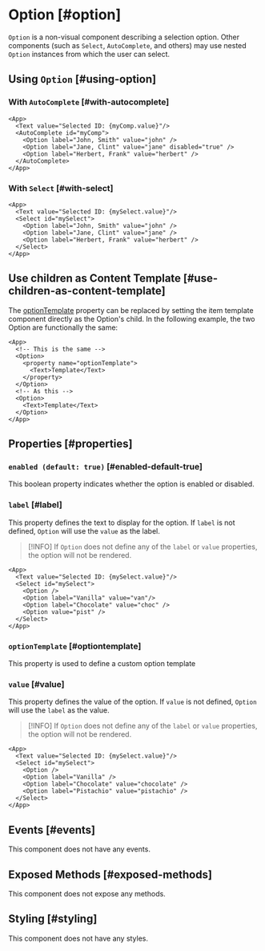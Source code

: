 # Option [#option]

`Option` is a non-visual component describing a selection option. Other components (such as `Select`, `AutoComplete`, and others) may use nested `Option` instances from which the user can select.

## Using `Option` [#using-option]

### With `AutoComplete` [#with-autocomplete]

```xmlui-pg copy {4-6} display name="Example: Option in a AutoComplete" height="275px"
<App>
  <Text value="Selected ID: {myComp.value}"/>
  <AutoComplete id="myComp">
    <Option label="John, Smith" value="john" />
    <Option label="Jane, Clint" value="jane" disabled="true" />
    <Option label="Herbert, Frank" value="herbert" />
  </AutoComplete>
</App>
```

### With `Select` [#with-select]

```xmlui-pg copy {4-6} display name="Example: Option in a Select" height="275px"
<App>
  <Text value="Selected ID: {mySelect.value}"/>
  <Select id="mySelect">
    <Option label="John, Smith" value="john" />
    <Option label="Jane, Clint" value="jane" />
    <Option label="Herbert, Frank" value="herbert" />
  </Select>
</App>
```

## Use children as Content Template [#use-children-as-content-template]

The [optionTemplate](#optiontemplate) property can be replaced by setting the item template component directly as the Option's child.
In the following example, the two Option are functionally the same:

```xmlui copy
<App>
  <!-- This is the same -->
  <Option>
    <property name="optionTemplate">
      <Text>Template</Text>
    </property>
  </Option>
  <!-- As this -->
  <Option>
    <Text>Template</Text>
  </Option>
</App>
```

## Properties [#properties]

### `enabled (default: true)` [#enabled-default-true]

This boolean property indicates whether the option is enabled or disabled.

### `label` [#label]

This property defines the text to display for the option. If `label` is not defined, `Option` will use the `value` as the label.

>[!INFO]
> If `Option` does not define any of the `label` or `value` properties, the option will not be rendered.

```xmlui-pg copy display name="Example: Using label" height="275px"
<App>
  <Text value="Selected ID: {mySelect.value}"/>
  <Select id="mySelect">
    <Option />
    <Option label="Vanilla" value="van"/>
    <Option label="Chocolate" value="choc" />
    <Option value="pist" />
  </Select>
</App>
```

### `optionTemplate` [#optiontemplate]

This property is used to define a custom option template

### `value` [#value]

This property defines the value of the option. If `value` is not defined, `Option` will use the `label` as the value.

>[!INFO]
> If `Option` does not define any of the `label` or `value` properties, the option will not be rendered.

```xmlui-pg copy display name="Example: Using value" height="275px"
<App>
  <Text value="Selected ID: {mySelect.value}"/>
  <Select id="mySelect">
    <Option />
    <Option label="Vanilla" />
    <Option label="Chocolate" value="chocolate" />
    <Option label="Pistachio" value="pistachio" />
  </Select>
</App>
```

## Events [#events]

This component does not have any events.

## Exposed Methods [#exposed-methods]

This component does not expose any methods.

## Styling [#styling]

This component does not have any styles.
